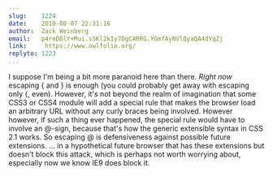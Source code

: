 ```yaml
---
slug:    1224
date:    2010-08-07 22:31:16
author:  Zack Weinberg
email:   p4reDDlY+Mui.sSKl2kIy7DgCARRG.YGmfAyNVlQyaQA4dYqZj
link:     https://www.owlfolio.org/
replyto: 1223
...
```


I suppose I'm being a bit more paranoid here than there.  <i>Right
now</i> escaping { and } is enough (you could probably get away with
escaping only {, even).  However, it's not beyond the realm of
imagination that some CSS3 or CSS4 module will add a special rule that
makes the browser load an arbitrary URL without any curly braces being
involved.  However however, if such a thing ever happened, the special
rule would have to involve an @-sign, because that's how the generic
extensible syntax in CSS 2.1 works.  So escaping @ is defensiveness
against possible future extensions.  ... in a hypothetical future
browser that has these extensions but doesn't block this attack, which
is perhaps not worth worrying about, especially now we know IE9 does
block it.
